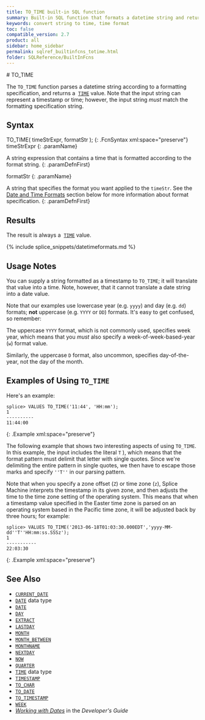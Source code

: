 ```yaml
---
title: TO_TIME built-in SQL function
summary: Built-in SQL function that formats a datetime string and returns a TIME value
keywords: convert string to time, time format
toc: false
compatible_version: 2.7
product: all
sidebar: home_sidebar
permalink: sqlref_builtinfcns_totime.html
folder: SQLReference/BuiltInFcns
---
```

<section>
<div class="TopicContent" data-swiftype-index="true" markdown="1">
# TO_TIME

The `TO_TIME` function parses a datetime string according to a formatting
specification, and returns a &nbsp;[`TIME`](sqlref_datatypes_time.html)
value. Note that the input string can represent a timestamp or time; however, the input string _must_ match the formatting specification string.

## Syntax

<div class="fcnWrapperWide" markdown="1">
    TO_TIME( timeStrExpr, formatStr );
{: .FcnSyntax xml:space="preserve"}

</div>
<div class="paramList" markdown="1">
timeStrExpr
{: .paramName}

A string expression that contains a time that is formatted according to
the format string.
{: .paramDefnFirst}

formatStr
{: .paramName}

A string that specifies the format you want applied to the <code>timeStr</code>.
See the [Date and Time Formats](#Date) section below for more
information about format specification.
{: .paramDefnFirst}

</div>

## Results

The result is always a &nbsp;[`TIME`](sqlref_datatypes_time.html) value.

{% include splice_snippets/datetimeformats.md %}

## Usage Notes

You can supply a string formatted as a timestamp to `TO_TIME`; it will translate that value into a time. Note, however, that it cannot translate a date string into a date value.

Note that our examples use lowercase year (e.g. `yyyy`) and day (e.g. `dd`) formats; __not__ uppercase (e.g. `YYYY` or `DD`) formats. It's easy to get confused, so remember:

The uppercase `YYYY` format, which is not commonly used, specifies week year, which means that you _must_ also specify a week-of-week-based-year (`w`) format value.

Similarly, the uppercase `D` format, also uncommon, specifies day-of-the-year, not the day of the month.


## Examples of Using `TO_TIME`

Here's an example:

```
splice> VALUES TO_TIME('11:44', 'HH:mm');
1
----------
11:44:00
```
{: .Example xml:space="preserve"}


The following example that shows two interesting aspects of using
`TO_TIME`. In this example, the input includes the literal `T` ), which
means that the format pattern must delimit that letter with single
quotes. Since we're delimiting the entire pattern in single quotes, we
then have to escape those marks and specify `''T''` in our parsing
pattern.

Note that when you specify a zone offset (`Z`) or time zone (`z`), Splice Machine interprets the timestamp in its given zone, and then adjusts the time to the time zone setting of the operating system. This means that when a timestamp value specified in the Easter time zone is parsed on an operating system based in the Pacific time zone, it will be adjusted back by three hours; for example:

```
splice> VALUES TO_TIME('2013-06-18T01:03:30.000EDT','yyyy-MM-dd''T''HH:mm:ss.SSSz');
1
-----------
22:03:30
```
{: .Example xml:space="preserve"}

## See Also

* [`CURRENT_DATE`](sqlref_builtinfcns_currentdate.html)
* [`DATE`](sqlref_builtinfcns_date.html) data type
* [`DATE`](sqlref_builtinfcns_date.html)
* [`DAY`](sqlref_builtinfcns_day.html)
* [`EXTRACT`](sqlref_builtinfcns_extract.html)
* [`LASTDAY`](sqlref_builtinfcns_day.html)
* [`MONTH`](sqlref_builtinfcns_month.html)
* [`MONTH_BETWEEN`](sqlref_builtinfcns_monthbetween.html)
* [`MONTHNAME`](sqlref_builtinfcns_monthname.html)
* [`NEXTDAY`](sqlref_builtinfcns_day.html)
* [`NOW`](sqlref_builtinfcns_now.html)
* [`QUARTER`](sqlref_builtinfcns_quarter.html)
* [`TIME`](sqlref_builtinfcns_time.html) data type
* [`TIMESTAMP`](sqlref_builtinfcns_timestamp.html)
* [`TO_CHAR`](sqlref_builtinfcns_char.html)
* [`TO_DATE`](sqlref_builtinfcns_todate.html)
* [`TO_TIMESTAMP`](sqlref_builtinfcns_totimestamp.html)
* [`WEEK`](sqlref_builtinfcns_week.html)
* *[Working with Dates](developers_fundamentals_dates.html)* in the
  *Developer's Guide*

</div>
</section>
